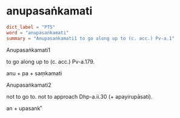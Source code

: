 # anupasaṅkamati

``` toml
dict_label = "PTS"
word = "anupasaṅkamati"
summary = "Anupasaṅkamati1 to go along up to (c. acc.) Pv-a.1"
```

Anupasaṅkamati1

to go along up to (c. acc.) Pv\-a.179.

anu \+ pa \+ saṃkamati

Anupasaṅkamati2

not to go to. not to approach Dhp\-a.ii.30 (\+ apayirupāsati).

an \+ upasank˚

